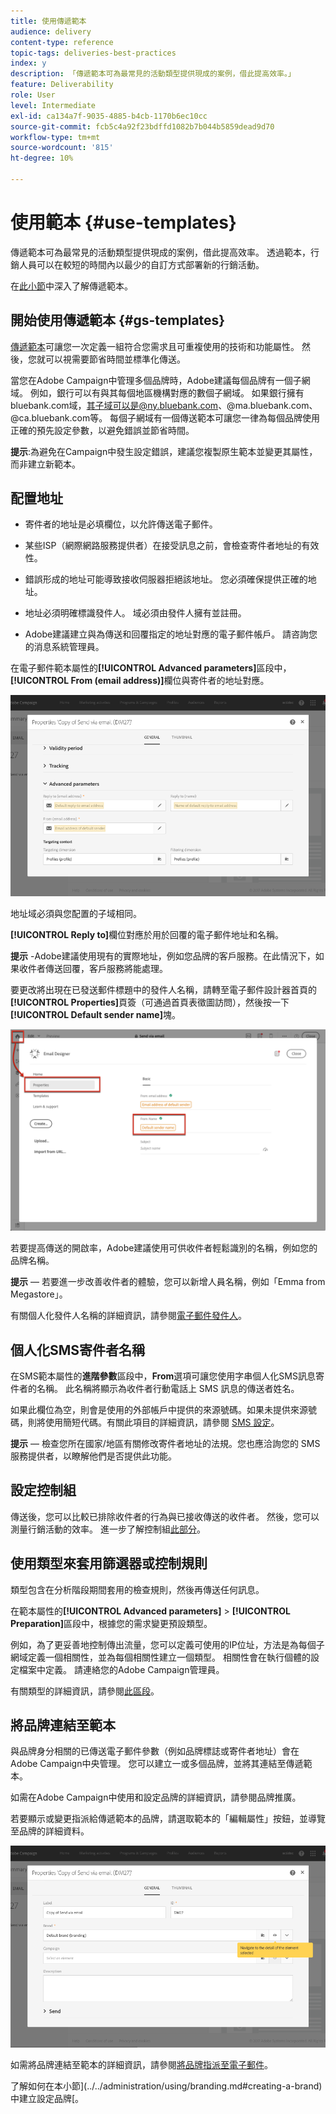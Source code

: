 ```yaml
---
title: 使用傳遞範本
audience: delivery
content-type: reference
topic-tags: deliveries-best-practices
index: y
description: 「傳遞範本可為最常見的活動類型提供現成的案例，借此提高效率。」
feature: Deliverability
role: User
level: Intermediate
exl-id: ca134a7f-9035-4885-b4cb-1170b6ec10cc
source-git-commit: fcb5c4a92f23bdffd1082b7b044b5859dead9d70
workflow-type: tm+mt
source-wordcount: '815'
ht-degree: 10%

---
```


# 使用範本 {#use-templates}

傳遞範本可為最常見的活動類型提供現成的案例，借此提高效率。 透過範本，行銷人員可以在較短的時間內以最少的自訂方式部署新的行銷活動。

在[此小節](../../start/using/marketing-activity-templates.md)中深入了解傳遞範本。

## 開始使用傳遞範本 {#gs-templates}

[傳遞範本](../../start/using/marketing-activity-templates.md#creating-a-new-template)可讓您一次定義一組符合您需求且可重複使用的技術和功能屬性。 然後，您就可以視需要節省時間並標準化傳送。

當您在Adobe Campaign中管理多個品牌時，Adobe建議每個品牌有一個子網域。 例如，銀行可以有與其每個地區機構對應的數個子網域。 如果銀行擁有bluebank.com域，其子域可以是@ny.bluebank.com、@ma.bluebank.com、@ca.bluebank.com等。 每個子網域有一個傳送範本可讓您一律為每個品牌使用正確的預先設定參數，以避免錯誤並節省時間。

**提示**:為避免在Campaign中發生設定錯誤，建議您複製原生範本並變更其屬性，而非建立新範本。

## 配置地址

* 寄件者的地址是必填欄位，以允許傳送電子郵件。

* 某些ISP（網際網路服務提供者）在接受訊息之前，會檢查寄件者地址的有效性。

* 錯誤形成的地址可能導致接收伺服器拒絕該地址。 您必須確保提供正確的地址。

* 地址必須明確標識發件人。 域必須由發件人擁有並註冊。

* Adobe建議建立與為傳送和回覆指定的地址對應的電子郵件帳戶。 請咨詢您的消息系統管理員。

在電子郵件範本屬性的&#x200B;**[!UICONTROL Advanced parameters]**&#x200B;區段中， **[!UICONTROL From (email address)]**&#x200B;欄位與寄件者的地址對應。

![](assets/template-parameters.png)

地址域必須與您配置的子域相同。

**[!UICONTROL Reply to]**&#x200B;欄位對應於用於回覆的電子郵件地址和名稱。

**提示**  -Adobe建議使用現有的實際地址，例如您品牌的客戶服務。在此情況下，如果收件者傳送回覆，客戶服務將能處理。

要更改將出現在已發送郵件標題中的發件人名稱，請轉至電子郵件設計器首頁的&#x200B;**[!UICONTROL Properties]**&#x200B;頁簽（可通過首頁表徵圖訪問），然後按一下&#x200B;**[!UICONTROL Default sender name]**&#x200B;塊。

![](assets/template-content.png)

若要提高傳送的開啟率，Adobe建議使用可供收件者輕鬆識別的名稱，例如您的品牌名稱。

**提示**  — 若要進一步改善收件者的體驗，您可以新增人員名稱，例如「Emma from Megastore」。

有關個人化發件人名稱的詳細資訊，請參閱[電子郵件發件人](../../designing/using/subject-line.md#email-sender)。

## 個人化SMS寄件者名稱

在SMS範本屬性的&#x200B;**進階參數**&#x200B;區段中，**From**&#x200B;選項可讓您使用字串個人化SMS訊息寄件者的名稱。 此名稱將顯示為收件者行動電話上 SMS 訊息的傳送者姓名。

如果此欄位為空，則會是使用的外部帳戶中提供的來源號碼。如果未提供來源號碼，則將使用簡短代碼。有關此項目的詳細資訊，請參閱 [SMS 設定](../../administration/using/configuring-sms-channel.md)。

**提示**  — 檢查您所在國家/地區有關修改寄件者地址的法規。您也應洽詢您的 SMS 服務提供者，以瞭解他們是否提供此功能。

## 設定控制組

傳送後，您可以比較已排除收件者的行為與已接收傳送的收件者。 然後，您可以測量行銷活動的效率。 進一步了解控制組[此部分](../../sending/using/control-group.md)。

## 使用類型來套用篩選器或控制規則

類型包含在分析階段期間套用的檢查規則，然後再傳送任何訊息。

在範本屬性的&#x200B;**[!UICONTROL Advanced parameters]** > **[!UICONTROL Preparation]**&#x200B;區段中，根據您的需求變更預設類型。

例如，為了更妥善地控制傳出流量，您可以定義可使用的IP位址，方法是為每個子網域定義一個相關性，並為每個相關性建立一個類型。 相關性會在執行個體的設定檔案中定義。 請連絡您的Adobe Campaign管理員。

有關類型的詳細資訊，請參閱[此區段](../../sending/using/managing-typologies.md)。

## 將品牌連結至範本

與品牌身分相關的已傳送電子郵件參數（例如品牌標誌或寄件者地址）會在Adobe Campaign中央管理。 您可以建立一或多個品牌，並將其連結至傳遞範本。

如需在Adobe Campaign中使用和設定品牌的詳細資訊，請參閱品牌推廣。

若要顯示或變更指派給傳遞範本的品牌，請選取範本的「編輯屬性」按鈕，並導覽至品牌的詳細資料。

![](assets/template-brand.png)

如需將品牌連結至範本的詳細資訊，請參閱[將品牌指派至電子郵件](../../administration/using/branding.md#assigning-a-brand-to-an-email)。

了解如何在本小節](../../administration/using/branding.md#creating-a-brand)中建立設定品牌[。
